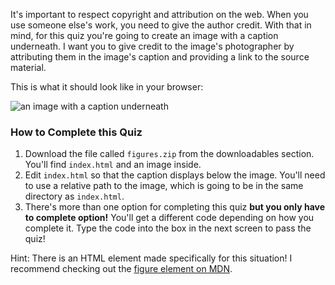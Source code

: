 It's important to respect copyright and attribution on the web. When you use someone else's work, you need to give the author credit. With that in mind, for this quiz you're going to create an image with a caption underneath. I want you to give credit to the image's photographer by attributing them in the image's caption and providing a link to the source material.

This is what it should look like in your browser:

![an image with a caption underneath](//lh3.googleusercontent.com/HffH115RhYvKQqtGtlyJdpwmAGShI-TjpMx4WT2trGtBYVUXKe00E69K7Cg7TBX4QeW_eTy1QgBjwQLSiV4=s600)

### How to Complete this Quiz

1. Download the file called `figures.zip` from the downloadables section. You'll find `index.html` and an image inside.
2. Edit `index.html` so that the caption displays below the image. You'll need to use a relative path to the image, which is going to be in the same directory as `index.html`.
3. There's more than one option for completing this quiz **but you only have to complete option!** You'll get a different code depending on how you complete it. Type the code into the box in the next screen to pass the quiz!

Hint: There is an HTML element made specifically for this situation! I recommend checking out the [figure element on MDN](https://developer.mozilla.org/en-US/docs/Web/HTML/Element/figure).